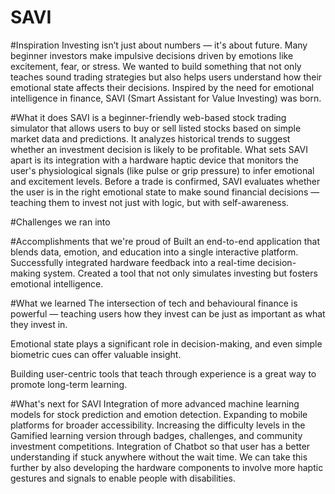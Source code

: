 # SAVI
#Inspiration
Investing isn’t just about numbers — it's about future. Many beginner investors make impulsive decisions driven by emotions like excitement, fear, or stress. We wanted to build something that not only teaches sound trading strategies but also helps users understand how their emotional state affects their decisions. Inspired by the need for emotional intelligence in finance, SAVI (Smart Assistant for Value Investing) was born.

#What it does
SAVI is a beginner-friendly web-based stock trading simulator that allows users to buy or sell listed stocks based on simple market data and predictions. It analyzes historical trends to suggest whether an investment decision is likely to be profitable. What sets SAVI apart is its integration with a hardware haptic device that monitors the user's physiological signals (like pulse or grip pressure) to infer emotional and excitement levels. Before a trade is confirmed, SAVI evaluates whether the user is in the right emotional state to make sound financial decisions — teaching them to invest not just with logic, but with self-awareness.

#Challenges we ran into

#Accomplishments that we're proud of
Built an end-to-end application that blends data, emotion, and education into a single interactive platform.
Successfully integrated hardware feedback into a real-time decision-making system.
Created a tool that not only simulates investing but fosters emotional intelligence.

#What we learned
The intersection of tech and behavioural finance is powerful — teaching users how they invest can be just as important as what they invest in.

Emotional state plays a significant role in decision-making, and even simple biometric cues can offer valuable insight.

Building user-centric tools that teach through experience is a great way to promote long-term learning.

#What's next for SAVI
Integration of more advanced machine learning models for stock prediction and emotion detection.
Expanding to mobile platforms for broader accessibility.
Increasing the difficulty levels in the Gamified learning version through badges, challenges, and community investment competitions.
Integration of Chatbot so that user has a better understanding if stuck anywhere without the wait time.
We can take this further by also developing the hardware components to involve more haptic gestures and signals to enable people with disabilities.

